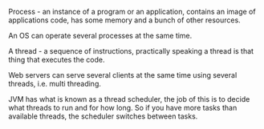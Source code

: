 Process - an instance of a program or an application, contains an image of applications code, has some memory and a bunch of other resources.

An OS can operate several processes at the same time. 

A thread - a sequence of instructions, practically speaking a thread is that thing that executes the code.

Web servers can serve several clients at the same time using several threads, i.e. multi threading. 

JVM has what is known as a thread scheduler, the job of this is to decide what threads to run and for how long. 
So if you have more tasks than available threads, the scheduler switches between tasks.  



